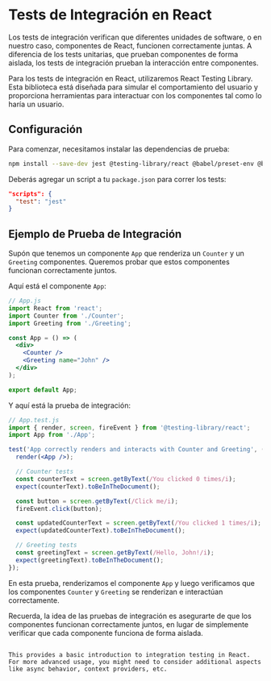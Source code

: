 # Tests de Integración en React

Los tests de integración verifican que diferentes unidades de software, o en nuestro caso, componentes de React, funcionen correctamente juntas. A diferencia de los tests unitarias, que prueban componentes de forma aislada, los tests de integración prueban la interacción entre componentes.

Para los tests de integración en React, utilizaremos React Testing Library. Esta biblioteca está diseñada para simular el comportamiento del usuario y proporciona herramientas para interactuar con los componentes tal como lo haría un usuario.

## Configuración

Para comenzar, necesitamos instalar las dependencias de prueba:

```bash
npm install --save-dev jest @testing-library/react @babel/preset-env @babel/preset-react babel-jest
```

Deberás agregar un script a tu `package.json` para correr los tests:

```json
"scripts": {
  "test": "jest"
}
```

## Ejemplo de Prueba de Integración

Supón que tenemos un componente `App` que renderiza un `Counter` y un `Greeting` componentes. Queremos probar que estos componentes funcionan correctamente juntos.

Aquí está el componente `App`:

```jsx
// App.js
import React from 'react';
import Counter from './Counter';
import Greeting from './Greeting';

const App = () => (
  <div>
    <Counter />
    <Greeting name="John" />
  </div>
);

export default App;
```

Y aquí está la prueba de integración:

```jsx
// App.test.js
import { render, screen, fireEvent } from '@testing-library/react';
import App from './App';

test('App correctly renders and interacts with Counter and Greeting', () => {
  render(<App />);

  // Counter tests
  const counterText = screen.getByText(/You clicked 0 times/i);
  expect(counterText).toBeInTheDocument();

  const button = screen.getByText(/Click me/i);
  fireEvent.click(button);

  const updatedCounterText = screen.getByText(/You clicked 1 times/i);
  expect(updatedCounterText).toBeInTheDocument();

  // Greeting tests
  const greetingText = screen.getByText(/Hello, John!/i);
  expect(greetingText).toBeInTheDocument();
});
```

En esta prueba, renderizamos el componente `App` y luego verificamos que los componentes `Counter` y `Greeting` se renderizan e interactúan correctamente.

Recuerda, la idea de las pruebas de integración es asegurarte de que los componentes funcionan correctamente juntos, en lugar de simplemente verificar que cada componente funciona de forma aislada.
```

This provides a basic introduction to integration testing in React. For more advanced usage, you might need to consider additional aspects like async behavior, context providers, etc.